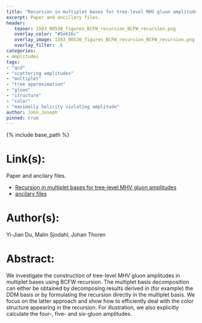 ```yaml
---
title: "Recursion in multiplet bases for tree-level MHV gluon amplitudes"
excerpt: Paper and ancillary files.
header:
   teaser: 1503_00530_figures_BCFW_recursion_BCFW_recursion.png
   overlay_color: "#5e616c"
   overlay_image: 1503_00530_figures_BCFW_recursion_BCFW_recursion.png
   overlay_filter: .6
categories:
- amplitudes
tags:
- "qcd"
- "scattering amplitudes"
- "multiplet"
- "tree approximation"
- "gluon"
- "structure"
- "color"
- "maximally helicity violating amplitude"
author: John_Joseph
pinned: true
---
```

{% include base_path %}

# Link(s):
Paper and ancilary files.
  * [Recursion in multiplet bases for tree-level MHV gluon amplitudes](https://arxiv.org/abs/1503.00530)
  * [ancilary files](https://arxiv.org/src/1503.00530/anc)

# Author(s):
Yi-Jian Du, Malin Sjodahl, Johan Thoren

# Abstract:
We investigate the construction of tree-level MHV gluon amplitudes in multiplet bases using BCFW recursion. The multiplet basis decomposition can either be obtained by decomposing results derived in (for example) the DDM basis or by formulating the recursion directly in the multiplet basis. We focus on the latter approach and show how to efficiently deal with the color structure appearing in the recursion. For illustration, we also explicitly calculate the four-, five- and six-gluon amplitudes.